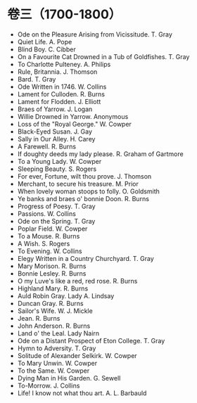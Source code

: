 # 卷三（1700-1800）
* Ode on the Pleasure Arising from Vicissitude. T. Gray
* Quiet Life. A. Pope
* Blind Boy. C. Cibber
* On a Favourite Cat Drowned in a Tub of Goldfishes. T. Gray
* To Charlotte Pulteney. A. Philips
* Rule, Britannia. J. Thomson
* Bard. T. Gray
* Ode Written in 1746. W. Collins
* Lament for Culloden. R. Burns
* Lament for Flodden. J. Elliott
* Braes of Yarrow. J. Logan
* Willie Drowned in Yarrow. Anonymous
* Loss of the "Royal George." W. Cowper
* Black-Eyed Susan. J. Gay
* Sally in Our Alley. H. Carey
* A Farewell. R. Burns
* If doughty deeds my lady please. R. Graham of Gartmore
* To a Young Lady. W. Cowper
* Sleeping Beauty. S. Rogers
* For ever, Fortune, wilt thou prove. J. Thomson
* Merchant, to secure his treasure. M. Prior
* When lovely woman stoops to folly. O. Goldsmith
* Ye banks and braes o' bonnie Doon. R. Burns
* Progress of Poesy. T. Gray
* Passions. W. Collins
* Ode on the Spring. T. Gray
* Poplar Field. W. Cowper
* To a Mouse. R. Burns
* A Wish. S. Rogers
* To Evening. W. Collins
* Elegy Written in a Country Churchyard. T. Gray
* Mary Morison. R. Burns
* Bonnie Lesley. R. Burns
* O my Luve's like a red, red rose. R. Burns
* Highland Mary. R. Burns
* Auld Robin Gray. Lady A. Lindsay
* Duncan Gray. R. Burns
* Sailor's Wife. W. J. Mickle
* Jean. R. Burns
* John Anderson. R. Burns
* Land o' the Leal. Lady Nairn
* Ode on a Distant Prospect of Eton College. T. Gray
* Hymn to Adversity. T. Gray
* Solitude of Alexander Selkirk. W. Cowper
* To Mary Unwin. W. Cowper
* To the Same. W. Cowper
* Dying Man in His Garden. G. Sewell
* To-Morrow. J. Collins
* Life! I know not what thou art. A. L. Barbauld
